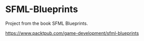 # SFML-Blueprints
Project from the book SFML Blueprints.

https://www.packtpub.com/game-development/sfml-blueprints